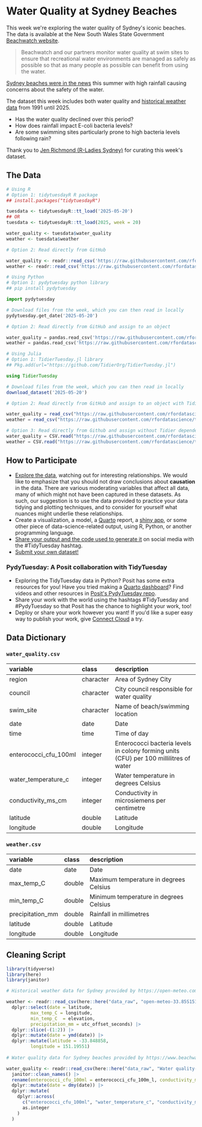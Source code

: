 
# Water Quality at Sydney Beaches

This week we're exploring the water quality of Sydney's iconic beaches. The data is 
available at the New South Wales State Government [Beachwatch 
website](https://www.beachwatch.nsw.gov.au/waterMonitoring/waterQualityData). 

> Beachwatch and our partners monitor water quality at swim sites to ensure 
> that recreational water environments are managed as safely as possible so that 
> as many people as possible can benefit from using the water.

[Sydney beaches were in the news](https://www.abc.net.au/news/2025-01-10/pollution-risks-in-sydney-beaches-contaminated-waterways-rain/104790856.) 
this summer with high rainfall causing concerns about the safety of the water.

The dataset this week includes both water quality and [historical weather data](https://open-meteo.com/) from 1991 until 2025. 

- Has the water quality declined over this period?
- How does rainfall impact E-coli bacteria levels? 
- Are some swimming sites particularly prone to high bacteria levels following rain?


Thank you to [Jen Richmond (R-Ladies Sydney)](https://github.com/jenrichmondPhD) for curating this week's dataset.

## The Data

```r
# Using R
# Option 1: tidytuesdayR R package 
## install.packages("tidytuesdayR")

tuesdata <- tidytuesdayR::tt_load('2025-05-20')
## OR
tuesdata <- tidytuesdayR::tt_load(2025, week = 20)

water_quality <- tuesdata$water_quality
weather <- tuesdata$weather

# Option 2: Read directly from GitHub

water_quality <- readr::read_csv('https://raw.githubusercontent.com/rfordatascience/tidytuesday/main/data/2025/2025-05-20/water_quality.csv')
weather <- readr::read_csv('https://raw.githubusercontent.com/rfordatascience/tidytuesday/main/data/2025/2025-05-20/weather.csv')
```

```python
# Using Python
# Option 1: pydytuesday python library
## pip install pydytuesday

import pydytuesday

# Download files from the week, which you can then read in locally
pydytuesday.get_date('2025-05-20')

# Option 2: Read directly from GitHub and assign to an object

water_quality = pandas.read_csv('https://raw.githubusercontent.com/rfordatascience/tidytuesday/main/data/2025/2025-05-20/water_quality.csv')
weather = pandas.read_csv('https://raw.githubusercontent.com/rfordatascience/tidytuesday/main/data/2025/2025-05-20/weather.csv')
```

```julia
# Using Julia
# Option 1: TidierTuesday.jl library
## Pkg.add(url="https://github.com/TidierOrg/TidierTuesday.jl")

using TidierTuesday

# Download files from the week, which you can then read in locally
download_dataset('2025-05-20')

# Option 2: Read directly from GitHub and assign to an object with TidierFiles

water_quality = read_csv("https://raw.githubusercontent.com/rfordatascience/tidytuesday/main/data/2025/2025-05-20/water_quality.csv")
weather = read_csv("https://raw.githubusercontent.com/rfordatascience/tidytuesday/main/data/2025/2025-05-20/weather.csv")

# Option 3: Read directly from Github and assign without Tidier dependencies
water_quality = CSV.read("https://raw.githubusercontent.com/rfordatascience/tidytuesday/main/data/2025/2025-05-20/water_quality.csv", DataFrame)
weather = CSV.read("https://raw.githubusercontent.com/rfordatascience/tidytuesday/main/data/2025/2025-05-20/weather.csv", DataFrame)
```


## How to Participate

- [Explore the data](https://r4ds.hadley.nz/), watching out for interesting relationships. We would like to emphasize that you should not draw conclusions about **causation** in the data. There are various moderating variables that affect all data, many of which might not have been captured in these datasets. As such, our suggestion is to use the data provided to practice your data tidying and plotting techniques, and to consider for yourself what nuances might underlie these relationships.
- Create a visualization, a model, a [Quarto](https://quarto.org/) report, a [shiny app](https://shiny.posit.co/), or some other piece of data-science-related output, using R, Python, or another programming language.
- [Share your output and the code used to generate it](../../../sharing.md) on social media with the #TidyTuesday hashtag.
- [Submit your own dataset!](../../../pr_instructions.md)

### PydyTuesday: A Posit collaboration with TidyTuesday

- Exploring the TidyTuesday data in Python? Posit has some extra resources for you! Have you tried making a [Quarto dashboard](https://quarto.org/docs/dashboards/)? Find videos and other resources in [Posit's PydyTuesday repo](https://github.com/posit-dev/python-tidytuesday-challenge).
- Share your work with the world using the hashtags #TidyTuesday and #PydyTuesday so that Posit has the chance to highlight your work, too!
- Deploy or share your work however you want! If you'd like a super easy way to publish your work, give [Connect Cloud](https://connect.posit.cloud/) a try.


## Data Dictionary

### `water_quality.csv`

|variable              |class     |description                           |
|:---------------------|:---------|:-------------------------------------|
|region                |character |Area of Sydney City |
|council               |character |City council responsible for water quality |
|swim_site             |character |Name of beach/swimming location |
|date                  |date      |Date |
|time                  |time      |Time of day |
|enterococci_cfu_100ml |integer   |Enterococci bacteria levels in colony forming units (CFU) per 100 millilitres of water |
|water_temperature_c   |integer   |Water temperature in degrees Celsius |
|conductivity_ms_cm    |integer   |Conductivity in microsiemens per centimetre |
|latitude              |double    |Latitude |
|longitude             |double    |Longitude |

### `weather.csv`

|variable         |class  |description                           |
|:----------------|:------|:-------------------------------------|
|date             |date   |Date |
|max_temp_C       |double |Maximum temperature in degrees Celsius |
|min_temp_C       |double |Minimum temperature in degrees Celsius |
|precipitation_mm |double |Rainfall in millimetres |
|latitude         |double |Latitude |
|longitude        |double |Longitude |

## Cleaning Script

```r
library(tidyverse)
library(here)
library(janitor)

# Historical weather data for Sydney provided by https://open-meteo.com/ API. 

weather <- readr::read_csv(here::here("data_raw", "open-meteo-33.85S151.20E51m.csv")) |>
  dplyr::select(date = latitude, 
         max_temp_C = longitude, 
         min_temp_C  = elevation, 
         precipitation_mm = utc_offset_seconds) |>
  dplyr::slice(-(1:2)) |>
  dplyr::mutate(date = ymd(date)) |>
  dplyr::mutate(latitude = -33.848858, 
         longitude = 151.19551) 
  
# Water quality data for Sydney beaches provided by https://www.beachwatch.nsw.gov.au/waterMonitoring/waterQualityData

water_quality <- readr::read_csv(here::here("data_raw", "Water quality-1746064496936.csv")) |>
  janitor::clean_names() |>
  rename(enterococci_cfu_100ml = enterococci_cfu_100m_l, conductivity_ms_cm = conductivity_m_s_cm) |>
  dplyr::mutate(date = dmy(date)) |>
  dplyr::mutate(
    dplyr::across(
      c("enterococci_cfu_100ml", "water_temperature_c", "conductivity_ms_cm"),
      as.integer
    )
  )

```

